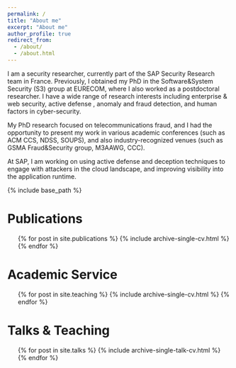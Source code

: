 ```yaml
---
permalink: /
title: "About me"
excerpt: "About me"
author_profile: true
redirect_from: 
  - /about/
  - /about.html
---
```



I am a security researcher, currently part of the SAP Security
Research team in France. Previously, I obtained my PhD in the Software&System
Security (S3) group at EURECOM, where I also worked as a postdoctoral researcher.
I have a wide
range of research interests including enterprise & web security, active defense , 
anomaly and fraud detection, and human factors in cyber-security. 

My PhD research focused on telecommunications fraud, and I had the opportunity
to present my work in various academic conferences (such as ACM CCS, NDSS, SOUPS), and also
industry-recognized venues (such as GSMA Fraud&Security group, M3AAWG, CCC).

At SAP, I am working on using active defense and deception techniques to engage with
attackers in the cloud landscape, and improving visibility into the application
runtime.  

{% include base_path %}




Publications
======
  <ul>{% for post in site.publications %}
    {% include archive-single-cv.html %}
  {% endfor %}</ul>

  

Academic Service
======
  <ul>{% for post in site.teaching %}
    {% include archive-single-cv.html %}
  {% endfor %}</ul>
  

  
Talks & Teaching
======
  <ul>{% for post in site.talks %}
    {% include archive-single-talk-cv.html %}
  {% endfor %}</ul>
  





